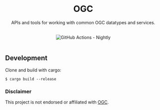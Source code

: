 <br />

<div align="center">
    <h1>
      OGC <br/>
    </h1>
    <p>
        APIs and tools for working with common OGC datatypes and services.
    </p>
</div>

<br />

<div align="center">
    <img alt="GitHub Actions - Nightly"
        src="https://github.com/atcol/ogc/workflows/Nightly/badge.svg">
</div>

<br/>

## Development

Clone and build with cargo:

    $ cargo build --release

### Disclaimer

This project is not endorsed or affiliated with [OGC](https://www.ogc.org/).
